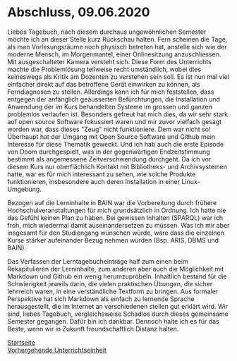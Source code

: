 # Abschluss, 09.06.2020

Liebes Tagebuch, nach diesem durchaus ungewöhnlichen Semester möchte ich an dieser Stelle kurz Rückschau halten. Fern scheinen die Tage, als man Vorlesungsräume noch physisch betreten hat, anstelle sich wie der moderne Mensch, im Morgenmantel, einer Onlinesitzung anzuschliessen. Mit ausgeschalteter Kamera versteht sich. Diese Form des Unterrichts machte die Problemlösung teilweise recht umständlich, wobei dies keineswegs als Kritik am Dozenten zu verstehen sein soll. Es ist nun mal viel einfacher direkt auf das betroffene Gerät einwirken zu können, als Ferndiagnosen zu stellen. Allerdings kann ich für mich feststellen, dass entgegen der anfänglich geäusserten Befürchtungen, die Installation und Anwendung der im Kurs behandelten Systeme im grossen und ganzen problemlos verlaufen ist. Besonders gefreut hat mich dies, da wir sehr stark auf open source Software fokussiert waren und mir zuvor vielfach gesagt worden war, dass dieses "Zeug" nicht funktioniere. Dem war nicht so! Überhaupt hat der Umgang mit Open Source Software und Github mein Interesse für diese Thematik geweckt. Und ich hab auch die erste Episode von Doom durchgespielt, was in der gegenwärtigen Endzeitstimmung bestimmt als angemessene Zeitverschwendung durchgeht. Da ich vor diesem Kurs nur oberflächlich Kontakt mit Bibliotheks- und Archivsystemen hatte, war es für mich interessant zu sehen, wie solche Produkte funktionieren, insbesondere auch deren Installation in einer Linux-Umgebung.  

Bezogen auf die Lerninhalte in BAIN war die Vorbereitung durch frühere Hochschulveranstaltungen für mich grundsätzlich in Ordnung. Ich hatte nie das Gefühl keinen Plan zu haben. Bei gewissen Inhalten (SPARQL) war ich froh, mich wiedermal damit auseinandersetzen zu müssen. Was ich mir aber insgesamt für den Studiengang wünschen würde, wäre dass die einzelnen Kurse stärker aufeinander Bezug nehmen würden (Bsp. ARIS, DBMS und BAIN).  

Das Verfassen der Lerntagebucheinträge half zum einen beim Rekapitulieren der Lerninhalte, zum anderen aber auch die Möglichkeit mit Markdown und Github ein wenig herumzupröbeln. Inhaltlich bestand für die Schwierigkeit jeweils darin, die vielen praktischen Übungen, die sicher lehrreich waren, in eine verständliche Textform zu bringen. Aus formaler Perspektive hat sich Markdown als einfach zu lernende Sprache herausgestellt, die im Internet an verschiedenen stellen gut erklärt wird. 
Wir sind, liebes Tagebuch, vergleichsweise Schadlos durch dieses gemeinsame Semester gegangen. Dafür bin ich dankbar. Dennoch halte ich es für das Beste, wenn wir in Zukunft freundschaftlich Distanz halten.

[Startseite](https://michaelmathys.github.io/BAIN/Lerntagebuch)  
[Vorhergehende Unterrichtseinheit](https://michaelmathys.github.io/BAIN/06062020)  
